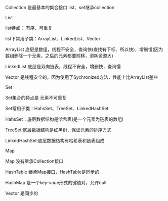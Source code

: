 Collection 是最基本的集合接口
list、set继承collection

List

list特点： 有序、可重复

list下常用子类：ArrayList、LinkedList、Vector

ArrayList 底层是数组，线程不安全，查询快(查找有下标、所以快)，增删慢(因为数组删除一个元素，之后的元素都要前移，消耗资源大)

LinkedList 底层是双向链表，线程不安全，增删快，查询慢

Vector 是线程安全的，因为使用了Sychronized方法，性能上比ArrayList差些


Set

Set集合的特点是 元素不可重复

Set常用子类：HahsSet、TreeSet、LinkedHashSet

HahsSet：底层数据结构是哈希表(是一个元素为链表的数组)

TreeSet:底层数据结构是红黑树，保证元素的排序方式

LinkedHashSet:底层数据结构有哈希表和链表组成

Map

Map 没有继承Collection接口

HashTable 继承Map接口，HashTable是同步的

HashMap 是一个key-vaue形式的键值对，允许null



Vector   是同步的